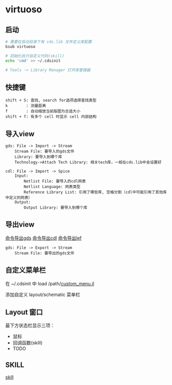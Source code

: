 
# virtuoso

## 启动

```sh
# 需要在启动目录下有 cds.lib 文件定义库配置
bsub virtuoso

# 初始化执行自定义代码(skill)
echo 'cmd' >> ~/.cdsinit

# Tools -> Library Manager 打开库管理器
```

## 快捷键

```text
shift + S: 查找, search for选项选择查找类型
k        : 测量距离
f        : 自动缩放当前版图为合适大小
shift + f: 有多个 cell 时显示 cell 内部结构
```

## 导入view

```text
gds: File -> Import -> Stream
    Stream File: 要导入的gds文件
    Library: 要导入到哪个库
    Technology->Attach Tech Library: 相关tech库，一般在cds.lib中会设置好

cdl: File -> Import -> Spice
    Input:
        Netlist File: 要导入的cdl网表
        Netlist Language: 网表类型
        Reference Library List: 引用了哪些库, 空格分割（cdl中可能引用了其他库中定义的网表）
    Output:
        Output Library: 要导入到哪个库
```

## 导出view

[命令导出gds](./cadence.md#导出gds)
[命令导出cdl](./cadence.md#导出cdl)
[命令导出lef](./cadence.md#导出lef)

```text
gds: File -> Export -> Stream
    Stream File: 要导出的gds文件
```

## 自定义菜单栏

在 ~/.cdsinit 中 load /path/[custom_menu.il](./scripts/custom_menu.il)

添加自定义 layout/schematic 菜单栏

## Layout 窗口

最下方状态栏显示三项：

* 鼠标
* 回调函数(skill)
* TODO

## SKILL

[skill](./skill/skill.md)
